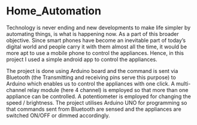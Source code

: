 # Home_Automation

Technology is never ending and new developments to make life simpler by automating things, is what is happening now. As a part of this broader objective. Since smart phones have become an inevitable part of today’s digital world and people carry it with them almost all the time, it would be more apt to use a mobile phone to control the appliances. Hence, in this project I used a simple android app to control the appliances.


The project is done using Arduino board and the command is sent via Bluetooth (the Transmitting and receiving pins serve this purpose) to Arduino which enables us to control the appliances with one click. A multi-channel relay module (here 4 channel) is employed so that more than one appliance can be controlled. A potentiometer is employed for changing the speed / brightness. The project utilises Arduino UNO for programming so that commands sent from Bluetooth are sensed and the appliances are switched ON/OFF or dimmed accordingly.
